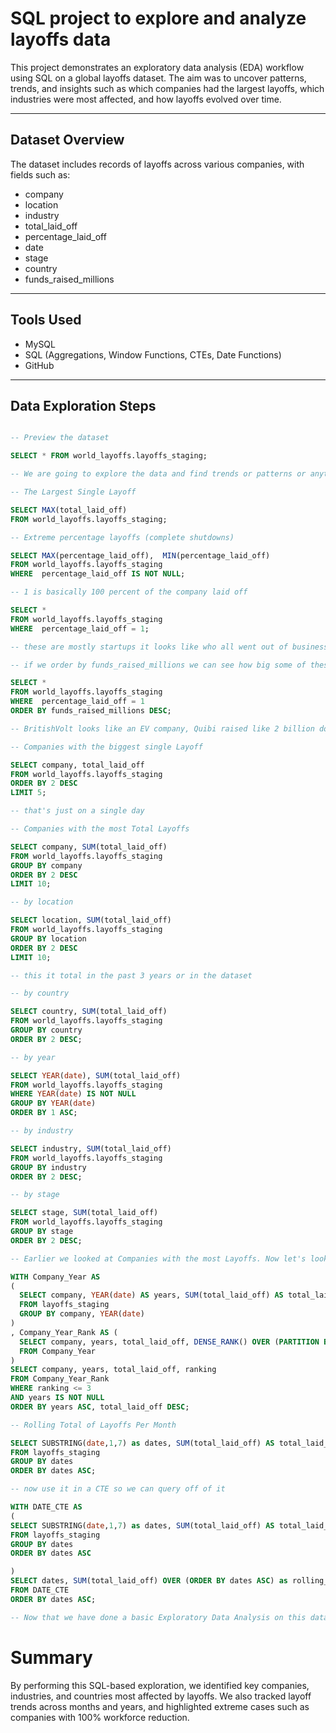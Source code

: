 # SQL project to explore and analyze layoffs data

This project demonstrates an exploratory data analysis (EDA) workflow using SQL on a global layoffs dataset. The aim was to uncover patterns, trends, and insights such as which companies had the largest layoffs, which industries were most affected, and how layoffs evolved over time.

---

## Dataset Overview  
The dataset includes records of layoffs across various companies, with fields such as:

- company  
- location  
- industry  
- total_laid_off  
- percentage_laid_off  
- date  
- stage  
- country  
- funds_raised_millions  

---

## Tools Used  
- MySQL  
- SQL (Aggregations, Window Functions, CTEs, Date Functions)  
- GitHub  

---

## Data Exploration Steps  

```sql

-- Preview the dataset

SELECT * FROM world_layoffs.layoffs_staging;

-- We are going to explore the data and find trends or patterns or anything interesting like outliers

-- The Largest Single Layoff

SELECT MAX(total_laid_off)
FROM world_layoffs.layoffs_staging;

-- Extreme percentage layoffs (complete shutdowns)

SELECT MAX(percentage_laid_off),  MIN(percentage_laid_off)
FROM world_layoffs.layoffs_staging
WHERE  percentage_laid_off IS NOT NULL;

-- 1 is basically 100 percent of the company laid off

SELECT *
FROM world_layoffs.layoffs_staging
WHERE  percentage_laid_off = 1;

-- these are mostly startups it looks like who all went out of business during this time

-- if we order by funds_raised_millions we can see how big some of these companies were

SELECT *
FROM world_layoffs.layoffs_staging
WHERE  percentage_laid_off = 1
ORDER BY funds_raised_millions DESC;

-- BritishVolt looks like an EV company, Quibi raised like 2 billion dollars and went under

-- Companies with the biggest single Layoff

SELECT company, total_laid_off
FROM world_layoffs.layoffs_staging
ORDER BY 2 DESC
LIMIT 5;

-- that's just on a single day

-- Companies with the most Total Layoffs

SELECT company, SUM(total_laid_off)
FROM world_layoffs.layoffs_staging
GROUP BY company
ORDER BY 2 DESC
LIMIT 10;

-- by location

SELECT location, SUM(total_laid_off)
FROM world_layoffs.layoffs_staging
GROUP BY location
ORDER BY 2 DESC
LIMIT 10;

-- this it total in the past 3 years or in the dataset

-- by country

SELECT country, SUM(total_laid_off)
FROM world_layoffs.layoffs_staging
GROUP BY country
ORDER BY 2 DESC;

-- by year

SELECT YEAR(date), SUM(total_laid_off)
FROM world_layoffs.layoffs_staging
WHERE YEAR(date) IS NOT NULL
GROUP BY YEAR(date)
ORDER BY 1 ASC;

-- by industry

SELECT industry, SUM(total_laid_off)
FROM world_layoffs.layoffs_staging
GROUP BY industry
ORDER BY 2 DESC;

-- by stage

SELECT stage, SUM(total_laid_off)
FROM world_layoffs.layoffs_staging
GROUP BY stage
ORDER BY 2 DESC;

-- Earlier we looked at Companies with the most Layoffs. Now let's look at that per year.

WITH Company_Year AS 
(
  SELECT company, YEAR(date) AS years, SUM(total_laid_off) AS total_laid_off
  FROM layoffs_staging
  GROUP BY company, YEAR(date)
)
, Company_Year_Rank AS (
  SELECT company, years, total_laid_off, DENSE_RANK() OVER (PARTITION BY years ORDER BY total_laid_off DESC) AS ranking
  FROM Company_Year
)
SELECT company, years, total_laid_off, ranking
FROM Company_Year_Rank
WHERE ranking <= 3
AND years IS NOT NULL
ORDER BY years ASC, total_laid_off DESC;

-- Rolling Total of Layoffs Per Month

SELECT SUBSTRING(date,1,7) as dates, SUM(total_laid_off) AS total_laid_off
FROM layoffs_staging
GROUP BY dates
ORDER BY dates ASC;

-- now use it in a CTE so we can query off of it

WITH DATE_CTE AS 
(
SELECT SUBSTRING(date,1,7) as dates, SUM(total_laid_off) AS total_laid_off
FROM layoffs_staging
GROUP BY dates
ORDER BY dates ASC

)
SELECT dates, SUM(total_laid_off) OVER (ORDER BY dates ASC) as rolling_total_layoffs
FROM DATE_CTE
ORDER BY dates ASC;

-- Now that we have done a basic Exploratory Data Analysis on this dataset, we have a better understanding of the Layoffs Data

```

# Summary

By performing this SQL-based exploration, we identified key companies, industries, and countries most affected by layoffs. We also tracked layoff trends across months and years, and highlighted extreme cases such as companies with 100% workforce reduction.
